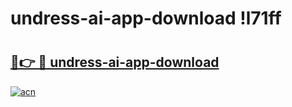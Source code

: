 # undress-ai-app-download !l71ff

# <h2><a href="https://fjqc31.esa.edu.pl?title=undress-ai-app-download&ref=l71ff">🔗👉 🔴 undress-ai-app-download</a></h2>

[![acn](https://github.com/user-attachments/assets/0f9c940e-d8b0-45ae-aac7-cd30a18b3e1c)](https://fjqc31.esa.edu.pl?title=undress-ai-app-download&ref=l71ff)

